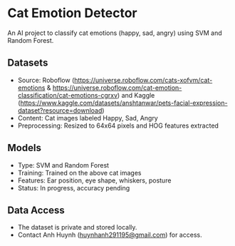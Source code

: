 # Cat Emotion Detector
An AI project to classify cat emotions (happy, sad, angry) using SVM and Random Forest.

## Datasets
- Source: Roboflow (https://universe.roboflow.com/cats-xofvm/cat-emotions & https://universe.roboflow.com/cat-emotion-classification/cat-emotions-cgrxv) and Kaggle (https://www.kaggle.com/datasets/anshtanwar/pets-facial-expression-dataset?resource=download)
- Content: Cat images labeled Happy, Sad, Angry
- Preprocessing: Resized to 64x64 pixels and HOG features extracted

## Models
- Type: SVM and Random Forest
- Training: Trained on the above cat images
- Features: Ear position, eye shape, whiskers, posture
- Status: In progress, accuracy pending

## Data Access
- The dataset is private and stored locally.
- Contact Anh Huynh (huynhanh291195@gmail.com) for access.
